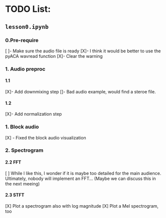 # TODO List:

## ```lesson0.ipynb```
### 0.Pre-require
[ ]- Make sure the audio file is ready
[X]- I think it would be better to use the pyACA wavread function
[X]- Clear the warning 


### 1. Audio preproc

#### 1.1
[X]- Add downmixing step
[]- Bad audio example, would find a steroe file.
#### 1.2
[X]- Add normalization step

### 1. Block audio
[X] - Fixed the block audio visualization

### 2. Spectrogram
#### 2.2 FFT
[ ] While I like this, I wonder if it is maybe too detailed for the main audience. Ultimately, nobody will implement an FFT... (Maybe we can discuss this in the next meeing)
#### 2.3 STFT 
[X] Plot a spectrogram also with log magnitude
[X] Plot a Mel spectrogram, too


